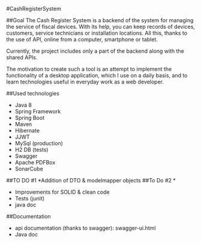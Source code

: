#CashRegisterSystem

##Goal
The Cash Register System is a backend of the system for managing the service of fiscal devices. With its help, you can keep records of devices, customers, service technicians or installation locations. All this, thanks to the use of API, online from a computer, smartphone or tablet.

Currently, the project includes only a part of the backend along with the shared APIs.

The motivation to create such a tool is an attempt to implement the functionality of a desktop application, which I use on a daily basis, and to learn technologies useful in everyday work as a web developer.

##Used technologies

* Java 8
* Spring Framework
* Spring Boot
* Maven
* Hibernate
* JJWT
* MySql (production)
* H2 DB (tests)
* Swagger 
* Apache PDFBox
* SonarCube

##TO DO #1
*Addition of DTO & modelmapper objects
##To Do #2
*
* Improvements for SOLID & clean code
* Tests (junit)
* java doc

##Documentation
* api documentation (thanks to swagger): swagger-ui.html
* Java doc


 